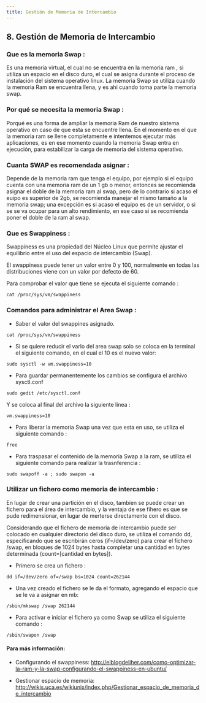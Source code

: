 ```yaml
---
title: Gestión de Memoria de Intercambio
---
```

## 8. Gestión de Memoria de Intercambio

### Que es la memoria Swap :
Es una memoria virtual, el cual no se encuentra en la memoria ram , si utiliza un espacio en el disco duro, el cual se asigna durante el proceso de instalación del sistema operativo linux.
La memoria Swap se utiliza cuando la memoria Ram se encuentra llena, y es ahi cuando toma parte la memoria swap.

### Por qué se necesita la memoria Swap :
Porqué es una forma de ampliar la memoria Ram de nuestro sistema operativo en caso de que esta se encuentre llena.
En el momento en el que la memoria ram se llene completamente e intentemos ejecutar más aplicaciones, es en ese momento cuando la memoria Swap entra en ejecución, para estabilizar la carga de memoria del sistema operativo.


### Cuanta SWAP es recomendada asignar :
Depende de la memoria ram que tenga el equipo, por ejemplo si el equipo cuenta con una memoria ram de un 1 gb o menor, entonces se recomienda asignar el doble de la memoria ram al swap, pero de lo contrario si acaso el euipo es superior de 2gb, se recomienda manejar el mismo tamaño a la memoria swap; una excepción es si acaso el equipo es de un servidor, o si se se va ocupar para un alto rendimiento, en ese caso si se recomienda poner el doble de la ram al  swap.

### Que es Swappiness :
Swappiness es una propiedad del Núcleo Linux que permite ajustar el equilibrio entre el uso del espacio de intercambio (Swap).

El swappiness puede tener un valor entre 0 y 100, normalmente en todas las distribuciones viene con un valor por defecto de 60. 

Para comprobar el valor que tiene se ejecuta el siguiente comando :
```
cat /proc/sys/vm/swappiness
```


### Comandos para administrar el Area Swap :

* Saber el valor del swappines asignado.

```
cat /proc/sys/vm/swappiness 
```

* Si se quiere reducir el varlo del area swap solo se coloca en la terminal el siguiente comando, en el cual el 10 es el nuevo valor: 

```
sudo sysctl -w vm.swappiness=10
```

* Para guardar permanentemente los cambios se configura el archivo sysctl.conf

```
sudo gedit /etc/sysctl.conf
```

Y se coloca al final del archivo la siguiente linea :

```
vm.swappiness=10
``` 

* Para liberar la memoria Swap una vez que esta en uso, se utiliza el siguiente comando :

```
free
```

* Para traspasar el contenido de la memoria Swap a la ram, se utiliza el siguiente comando para realizar la trasnferencia :

```
sudo swapoff -a ; sudo swapon -a
```

### Utilizar un fichero como memoria de intercambio :
En lugar de crear una partición en el disco, tambíen se puede crear un fichero para el área de intercambio, y la ventaja de ese fihero es que se pude redimensionar, en lugar de merterse directamente con el disco.

Considerando que el fichero de memoria de intercambio puede ser colocado en cualquier directorio del disco duro, se utiliza el comando dd, especificando que se escribirán ceros (if=/dev/zero) para crear el fichero /swap, en bloques de 1024 bytes hasta completar una cantidad en bytes determinada (count=[cantidad en bytes]). 


* Primero se crea un fichero :

```
dd if=/dev/zero of=/swap bs=1024 count=262144
```

* Una vez creado el fichero se le da el formato, agregando el espacio que se le va a asignar en mb:

```
/sbin/mkswap /swap 262144
```

* Para activar e iniciar el fichero ya como Swap se utiliza el siguiente comando :

```
/sbin/swapon /swap
```



#### Para más información:
<!-- Please add any articles you think might be helpful to read before writing the article -->
- Configurando el swappiness:   <a href='http://elblogdeliher.com/como-optimizar-la-ram-y-la-swap-configurando-el-swappiness-en-ubuntu/' target='_blank' rel='nofollow'>http://elblogdeliher.com/como-optimizar-la-ram-y-la-swap-configurando-el-swappiness-en-ubuntu/</a>

- Gestionar espacio de memoria:   <a href='http://wikis.uca.es/wikiunix/index.php/Gestionar_espacio_de_memoria_de_intercambio' target='_blank' rel='nofollow'>http://wikis.uca.es/wikiunix/index.php/Gestionar_espacio_de_memoria_de_intercambio</a>
